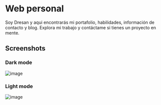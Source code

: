 # Web personal

Soy Dresan y aqui encontrarás mi portafolio, habilidades, información de contacto y blog. Explora mi trabajo y contáctame si tienes un proyecto en mente.

## Screenshots

### Dark mode

![image](https://github.com/user-attachments/assets/cee08789-3036-436f-a696-b757bdff1db5)

### Light mode

![image](https://github.com/user-attachments/assets/ace63474-0055-4b8a-aca0-e32665545fea)
